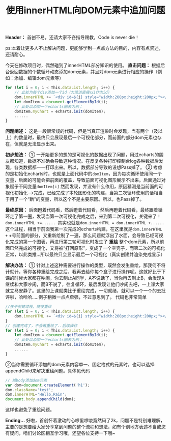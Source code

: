 ﻿---
title: 使用innerHTML向DOM元素中追加问题
type: "tags"
tags: ["JavaScript","Vue","Web"]
---

**Header：** 首创不易，还请大家不吝指导赐教，Code is never die！

ps:本着让更多人不止解决问题，更能够学到一点点方法的目的，内容有点赘述，还请耐心。

今天在修改项目时，偶然碰到了innerHTML部分知识的使用。
**直击问题：** 
根据后台返回数据的个数循环动态添加dom元素，并且对dom元素进行相应的操作（例如：添加、编辑dom元素等）

```javascript
for (let i = 0; i < This.dataList.length; i++) {
    // 此处为每个div添加一个id（为简洁直接以i作为id）
	dom.innerHTML += `<div id=${i} style="width:200px;height:200px;"></div>`;
	let domItem = document.getElementById(i);
	// 此处以添加一个echarts图表为例；
	domItem.myChart = echarts.init(domItem);
	......
}
```
**问题阐述：** 
这是一段很常规的代码，但是当真正渲染时会发现，当有两个（及以上）的数量时，最终只会展现最后一个可视化部分，而前面的部分dom元素也存在，但就是无法显示出来。

**初步想法：** 
① 一开始更多的想的是可视化的数据出现了问题，用过echarts的朋友都知道，数据不准确会导致这种情况。在反复各种打印控制台log各种数据后发现，各类数据都一一打印出来。所以，数据部分导致的设想Pass掉了。
② 考虑的是初始化echarts时，也就是上面代码中的`domItem`，因为每次循环使用同一个变量，后面的可能会把前面的覆盖，导致前面可视化图形展示不出来。后面通过对象赋予不同变量`domItem[i]` 然而发现，并没有什么作用，原因猜测是当前面的可视化初始化-->完成，已经完成了本轮图形化的构建，当第二次循环使用的话相当于用了一个“新”的变量，所以这个不是主要原因。所以，也Pass掉了。

**最终原因：** 
后面瞪着代码看，然后瞪着代码看，然后再瞪着代码看，最终跟着循环走了第一圈，发现当第一次可视化完成之后，来到第二次可视化，关键来了！`dom.innerHTML +=...... `其实也就是`dom.innerHTML = dom.innerHTML +......` 这个过程，相当于前面我第一次完成的echarts构建，在这里就是`dom.innerHTML +` +号前面的部分，又重新绘制了一遍，那么问题就浮出了水面，会导致已经可视化完成的第一个图表，再进行第二轮可视化时发生了 **重绘** 整个dom元素，所以前面已然完成的可视化，又将被“打回原形”，变成了一个空壳子，而第二次的可视化正常，以此类推...所以最终只会显示最后一个可视化（真实创建并渲染完成显示）

**解决办法：** 
① 针对上述这种需要进行操作的类型，既然会发生重绘，那我何不将计就计，等你各种重绘完成之后，我再去给你每个盒子进行操作呢。这就好比于下课的时候大家都在吵闹，你去制止A同学，A不说话了，当你再去制止B，会发现A继续和大家吵闹，而B不说了，往复循环，最后发现让他们吵闹去吧，一上课大家就立马安静了。这里的上课就类比于重绘完成，一切就绪，就可以一个一个的去批评啦，哈哈哈.....例子稍微一点点牵强，不过意思到了。
代码也非常简单

```javascript
//孩子创建过程，随便重绘
for (let i = 0; i < This.dataList.length; i++) {
	dom.innerHTML += `<div id=${i} style="width:200px;height:200px;"></div>`;
}
// 创建完成了，不会再重绘了..后续操作
for (let i = 0; i < This.dataList.length; i++) {
	let domItem = document.getElementById(i);
	// 此处以添加一个echarts图表为例；
	domItem.myChart = echarts.init(domItem);
	......
}
```
②当你需要循环添加的dom元素内容单一、固定格式的元素时，也可以选择appendChild来解决重绘问题。具体见代码

```javascript
// 给body添加dom元素
var dom=document.createElement('h1');
dom.className='test';
dom.innerHTML='Hello,Rain';
document.body.appendChild(dom);
```
这样也避免了重绘问题。

**Ending...**
好啦，首创怀着激动的心啰里啰唆竟然码了2k，问题不是特别难理解，主要的是想要给大家分享拿到问题的整个流程和想法，如有个别地方表述不当或您有疑问，咱们讨论区相互学习哦，还望各位支持一下哦~
